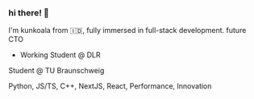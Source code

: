 ### hi there! 👋

I'm kunkoala from 🇮🇩, fully immersed in full-stack development. future CTO
- Working Student @ DLR

Student @ TU Braunschweig

Python, JS/TS, C++, NextJS, React, Performance, Innovation



<!--
**kunkoala/kunkoala** is a ✨ _special_ ✨ repository because its `README.md` (this file) appears on your GitHub profile.

Here are some ideas to get you started:

- 🔭 I’m currently working on ...
- 🌱 I’m currently learning ...
- 👯 I’m looking to collaborate on ...
- 🤔 I’m looking for help with ...
- 💬 Ask me about ...
- 📫 How to reach me: ...
- 😄 Pronouns: ...
- ⚡ Fun fact: ...
-->
